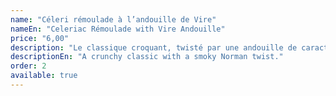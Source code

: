 ```yaml
---
name: "Céleri rémoulade à l’andouille de Vire"
nameEn: "Celeriac Rémoulade with Vire Andouille"
price: "6,00"
description: "Le classique croquant, twisté par une andouille de caractère."
descriptionEn: "A crunchy classic with a smoky Norman twist."
order: 2
available: true
---
```

